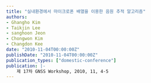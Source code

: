 ```yaml
---
title: "실내환경에서 마이크로폰 배열을 이용한 음원 추적 알고리즘"
authors:
- Ghangho Kim
- Taikjin Lee
- sanghoon Jeon
- Chongwon Kim
- Changdon Kee
date: "2010-11-04T00:00:00Z"
publishDate: "2010-11-04T00:00:00Z"
publication_types: ["domestic-conference"]
publication: |-
    제 17차 GNSS Workshop, 2010, 11, 4-5
---
```

